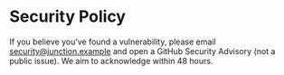 
# Security Policy
If you believe you’ve found a vulnerability, please email security@junction.example and open a GitHub Security Advisory (not a public issue). We aim to acknowledge within 48 hours.
